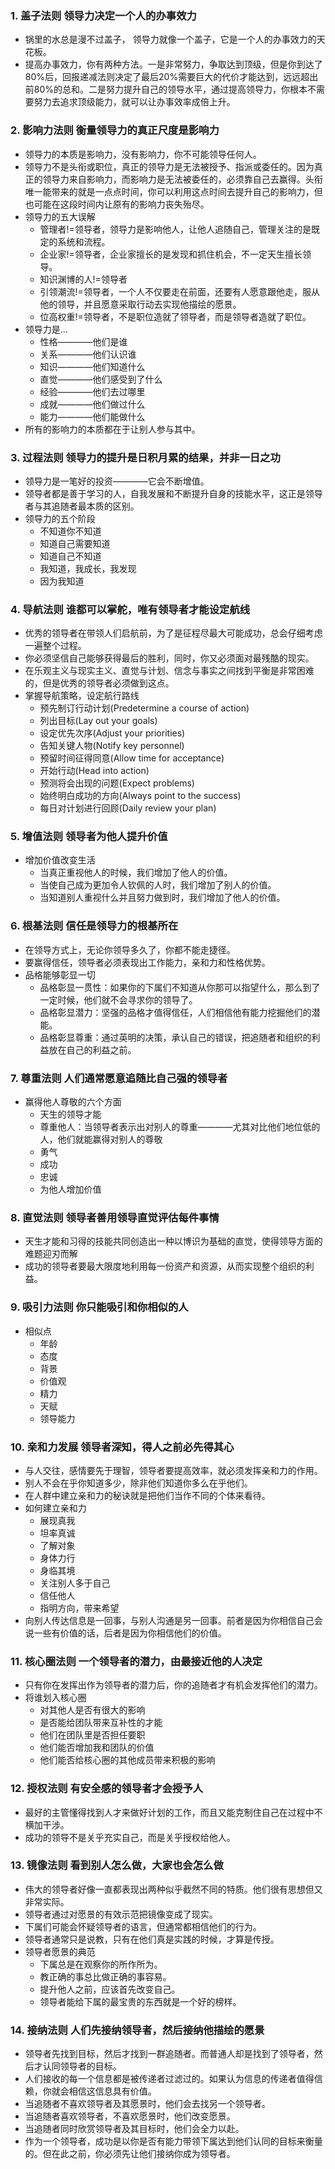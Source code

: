 ### 1. 盖子法则 领导力决定一个人的办事效力
  * 锅里的水总是漫不过盖子， 领导力就像一个盖子，它是一个人的办事效力的天花板。
  * 提高办事效力，你有两种方法。一是非常努力，争取达到顶级，但是你到达了80%后，回报递减法则决定了最后20%需要巨大的代价才能达到，远远超出前80%的总和。二是努力提升自己的领导水平，通过提高领导力，你根本不需要努力去追求顶级能力，就可以让办事效率成倍上升。
  
### 2. 影响力法则 衡量领导力的真正尺度是影响力
  * 领导力的本质是影响力，没有影响力，你不可能领导任何人。
  * 领导力不是头衔或职位，真正的领导力是无法被授予、指派或委任的。因为真正的领导力来自影响力，而影响力是无法被委任的，必须靠自己去赢得。头衔唯一能带来的就是一点点时间，你可以利用这点时间去提升自己的影响力，但也可能在这段时间内让原有的影响力丧失殆尽。
  * 领导力的五大误解
    * 管理者!=领导者，领导力是影响他人，让他人追随自己，管理关注的是既定的系统和流程。
    * 企业家!=领导者，企业家擅长的是发现和抓住机会，不一定天生擅长领导。
    * 知识渊博的人!=领导者
    * 引领潮流!=领导者，一个人不仅要走在前面，还要有人愿意跟他走，服从他的领导，并且愿意采取行动去实现他描绘的愿景。
    * 位高权重!=领导者，不是职位造就了领导者，而是领导者造就了职位。
  * 领导力是...
    * 性格————他们是谁
    * 关系————他们认识谁
    * 知识————他们知道什么
    * 直觉————他们感受到了什么
    * 经验————他们去过哪里
    * 成就————他们做过什么
    * 能力————他们能做什么
  * 所有的影响力的本质都在于让别人参与其中。
  
### 3. 过程法则 领导力的提升是日积月累的结果，并非一日之功
  * 领导力是一笔好的投资————它会不断增值。
  * 领导者都是善于学习的人，自我发展和不断提升自身的技能水平，这正是领导者与其追随者最本质的区别。
  * 领导力的五个阶段
    * 不知道你不知道
    * 知道自己需要知道
    * 知道自己不知道
    * 我知道，我成长，我发现
    * 因为我知道

### 4. 导航法则 谁都可以掌舵，唯有领导者才能设定航线
  * 优秀的领导者在带领人们启航前，为了是征程尽最大可能成功，总会仔细考虑一遍整个过程。
  * 你必须坚信自己能够获得最后的胜利，同时，你又必须面对最残酷的现实。
  * 在乐观主义与现实主义、直觉与计划、信念与事实之间找到平衡是非常困难的，但是优秀的领导者必须做到这点。
  * 掌握导航策略，设定航行路线
    * 预先制订行动计划(Predetermine a course of action)
    * 列出目标(Lay out your goals)
    * 设定优先次序(Adjust your priorities)
    * 告知关键人物(Notify key personnel)
    * 预留时间征得同意(Allow time for acceptance)
    * 开始行动(Head into action)
    * 预测将会出现的问题(Expect problems)
    * 始终明白成功的方向(Always point to the success)
    * 每日对计划进行回顾(Daily review your plan)
  
### 5. 增值法则 领导者为他人提升价值
  * 增加价值改变生活
    * 当真正重视他人的时候，我们增加了他人的价值。
    * 当使自己成为更加令人钦佩的人时，我们增加了别人的价值。
    * 当知道别人重视什么并且努力做到时，我们增加了他人的价值。

### 6. 根基法则 信任是领导力的根基所在
  * 在领导方式上，无论你领导多久了，你都不能走捷径。
  * 要赢得信任，领导者必须表现出工作能力，亲和力和性格优势。
  * 品格能够彰显一切
    * 品格彰显一贯性：如果你的下属们不知道从你那可以指望什么，那么到了一定时候，他们就不会寻求你的领导了。
    * 品格彰显潜力：坚强的品格才值得信任，人们相信他有能力挖掘他们的潜能。
    * 品格彰显尊重：通过英明的决策，承认自己的错误，把追随者和组织的利益放在自己的利益之前。
  
### 7. 尊重法则 人们通常愿意追随比自己强的领导者
  * 赢得他人尊敬的六个方面
    * 天生的领导才能
    * 尊重他人：当领导者表示出对别人的尊重————尤其对比他们地位低的人，他们就能赢得对别人的尊敬
    * 勇气
    * 成功
    * 忠诚
    * 为他人增加价值

### 8. 直觉法则 领导者善用领导直觉评估每件事情
  * 天生才能和习得的技能共同创造出一种以博识为基础的直觉，使得领导方面的难题迎刃而解
  * 成功的领导者要最大限度地利用每一份资产和资源，从而实现整个组织的利益。

### 9. 吸引力法则 你只能吸引和你相似的人
  * 相似点
    * 年龄
    * 态度
    * 背景
    * 价值观
    * 精力
    * 天赋
    * 领导能力

### 10. 亲和力发展 领导者深知，得人之前必先得其心
  * 与人交往，感情要先于理智，领导者要提高效率，就必须发挥亲和力的作用。
  * 别人不会在乎你知道多少，除非他们知道你多么在乎他们。
  * 在人群中建立亲和力的秘诀就是把他们当作不同的个体来看待。
  * 如何建立亲和力
    * 展现真我
    * 坦率真诚
    * 了解对象
    * 身体力行
    * 身临其境
    * 关注别人多于自己
    * 信任他人
    * 指明方向，带来希望
  * 向别人传达信息是一回事，与别人沟通是另一回事。前者是因为你相信自己会说一些有价值的话，后者是因为你相信他们的价值。

### 11. 核心圈法则 一个领导者的潜力，由最接近他的人决定
  * 只有你在发挥出作为领导者的潜力后，你的追随者才有机会发挥他们的潜力。
  * 将谁划入核心圈
    * 对其他人是否有很大的影响
    * 是否能给团队带来互补性的才能
    * 他们在团队里是否担任要职
    * 他们能否增加我和团队的价值
    * 他们能否给核心圈的其他成员带来积极的影响

### 12. 授权法则 有安全感的领导者才会授予人
  * 最好的主管懂得找到人才来做好计划的工作，而且又能克制住自己在过程中不横加干涉。
  * 成功的领导不是关乎充实自己，而是关乎授权给他人。
  
### 13. 镜像法则 看到别人怎么做，大家也会怎么做
  * 伟大的领导者好像一直都表现出两种似乎截然不同的特质。他们很有思想但又非常实际。
  * 领导者通过对愿景的有效示范把镜像变成了现实。
  * 下属们可能会怀疑领导者的语言，但通常都相信他们的行为。
  * 领导者通常只是说教，只有在他们真是实践的时候，才算是传授。
  * 领导者愿景的典范
    * 下属总是在观察你的所作所为。
    * 教正确的事总比做正确的事容易。
    * 提升他人之前，应该首先改变自己。
    * 领导者能给下属的最宝贵的东西就是一个好的榜样。

### 14. 接纳法则 人们先接纳领导者，然后接纳他描绘的愿景
  * 领导者先找到目标，然后才找到一群追随者。而普通人却是找到了领导者，然后才认同领导者的目标。
  * 人们接收的每一个信息都是被传递者过滤过的。如果认为信息的传递者值得信赖，你就会相信这信息具有价值。
  * 当追随者不喜欢领导者及其愿景时，他们会去找另一个领导者。
  * 当追随者喜欢领导者，不喜欢愿景时，他们改变愿景。
  * 当追随者同时欣赏领导者及其目标时，他们会全力以赴。
  * 作为一个领导者，成功是以你是否有能力带领下属达到他们认同的目标来衡量的。但在此之前，你必须先让他们接纳你成为领导者。
